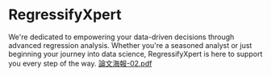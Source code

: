 # RegressifyXpert
We're dedicated to empowering your data-driven decisions through advanced regression analysis. Whether you're a seasoned analyst or just beginning your journey into data science, RegressifyXpert is here to support you every step of the way.
[論文海報-02.pdf](https://github.com/user-attachments/files/19047746/-02.pdf)
